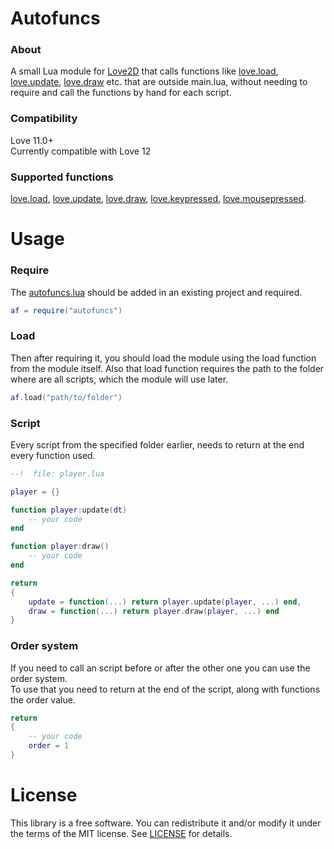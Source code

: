 # Autofuncs
### About
A small Lua module for [Love2D] that calls functions like [love.load], [love.update], [love.draw] etc. that are outside main.lua, without needing to require and call the functions by hand for each script.

[Love2D]: http://love2d.org/
[love.load]: https://love2d.org/wiki/love.load
[love.update]: https://love2d.org/wiki/love.update
[love.draw]: https://love2d.org/wiki/love.draw
[love.keypressed]: https://love2d.org/wiki/love.keypressed

### Compatibility
Love 11.0+
<br>Currently compatible with Love 12

### Supported functions
[love.mousepressed]: https://love2d.org/wiki/love.mousepressed
[love.load], [love.update], [love.draw], [love.keypressed], [love.mousepressed].

# Usage
### Require
The [autofuncs.lua](autofuncs.lua) should be added in an existing project and required.
```lua
af = require("autofuncs")
```
### Load
Then after requiring it, you should load the module using the load function from the module itself. Also that load function requires the path to the folder where are all scripts, which the module will use later.
```lua
af.load("path/to/folder")
```
### Script
Every script from the specified folder earlier, needs to return at the end every function used.
```lua
--!  file: player.lua

player = {}

function player:update(dt)
    -- your code
end

function player:draw()
    -- your code
end

return
{
    update = function(...) return player.update(player, ...) end,
    draw = function(...) return player.draw(player, ...) end
}
```
### Order system
If you need to call an script before or after the other one you can use the order system.
<br>To use that you need to return at the end of the script, along with functions the order value.
```lua
return
{
    -- your code
    order = 1
}
```
<!--
# ToDo
- [x] All in one function
- [x] Order system
- [x] Move library outside the lib folder
- [x] Gitignore
- [x] Check compatibility with different love versions 
- [x] Better readme
- [x] Empty scripts also need to "return {}" but make that it's not necessary 
- [x] Picking between loading automatically or by hand(for example rn i need to call draw between a couple of functions in main.lua, but the library itself calls it always at the end, so make somehow that if player needs he can call it by himself)
- [ ] Support for other love.callbacks 
- [ ] Error printing
-->

# License
This library is a free software. You can redistribute it and/or modify it under the terms of the MIT license. See [LICENSE](LICENSE) for details.
